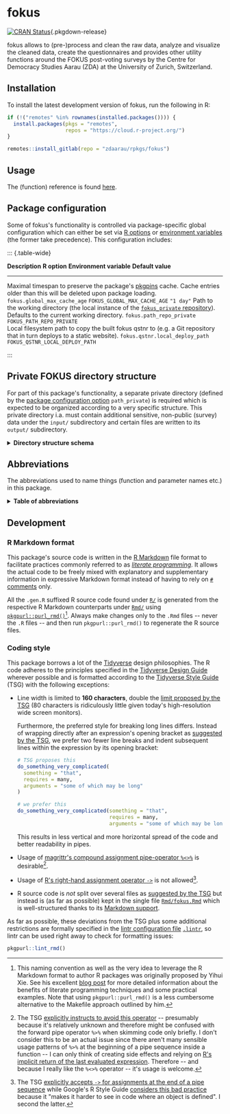 # fokus

[![CRAN Status](https://r-pkg.org/badges/version/fokus)](https://cran.r-project.org/package=fokus){.pkgdown-release}

fokus allows to (pre-)process and clean the raw data, analyze and visualize the cleaned data, create the questionnaires and provides other utility functions around the FOKUS post-voting surveys by the Centre for Democracy Studies Aarau (ZDA) at the University of Zurich, Switzerland.

## Installation

To install the latest development version of fokus, run the following in R:

``` r
if (!("remotes" %in% rownames(installed.packages()))) {
  install.packages(pkgs = "remotes",
                   repos = "https://cloud.r-project.org/")
}

remotes::install_gitlab(repo = "zdaarau/rpkgs/fokus")
```

## Usage

The (function) reference is found [here](reference).

## Package configuration

Some of fokus's functionality is controlled via package-specific global configuration which can either be set via [R options](https://rdrr.io/r/base/options.html) or [environment variables](https://en.wikipedia.org/wiki/Environment_variable) (the former take precedence). This configuration includes:

::: {.table-wide}

  **Description**                                                                                                                                                                        **R option**                      **Environment variable**          **Default value**
  -------------------------------------------------------------------------------------------------------------------------------------------------------------------------------------- --------------------------------- --------------------------------- -------------------
  Maximal timespan to preserve the package's [pkgpins](https://pkgpins.rpkg.dev/) cache. Cache entries older than this will be deleted upon package loading.                             `fokus.global_max_cache_age`      `FOKUS_GLOBAL_MAX_CACHE_AGE`      `"1 day"`
  Path to the working directory (the local instance of the [`fokus_private` repository](https://gitlab.com/zdaarau/private/fokus_private)). Defaults to the current working directory.   `fokus.path_repo_private`         `FOKUS_PATH_REPO_PRIVATE`         
  Local filesystem path to copy the built fokus qstnr to (e.g. a Git repository that in turn deploys to a static website).                                                               `fokus.qstnr.local_deploy_path`   `FOKUS_QSTNR_LOCAL_DEPLOY_PATH`   

:::

## Private FOKUS directory structure

For part of this package's functionality, a separate private directory (defined by the [package configuration option](https://fokus.rpkg.dev/reference/pkg_config.html) `path_private`) is required which is expected to be organized according to a very specific structure. This private directory i.a. must contain additional sensitive, non-public (survey) data under the `input/` subdirectory and certain files are written to its `output/` subdirectory.

<details>
<summary>
<strong>Directory structure schema</strong>
</summary>

``` default
fokus_private
├── bibliography
│   ├── zotero_c2d.bib
│   └── zotero_c2d.json
├── bin
│   └── pandoc
│       ├── linux
│       ├── macos
│       └── windows
├── config
│   ├── csl
│   ├── css
│   ├── shared_pandoc_variables
│   │   ├── online_de.yaml
│   │   ├── online_en.yaml
│   │   ├── print_de.yaml
│   │   └── print_en.yaml
│   ├── config.toml
│   ├── output.yaml
│   ├── pandoc_template.tex
│   ├── shared_header-includes.tex
│   └── ...
├── input
│   └── data
│       └── {canton}
│           ├── easyvote_municipalities_{ballot_date}.csv
│           ├── online_participation_codes_{ballot_date}.txt
│           ├── survey_data_{ballot_date}.xlsx
│           ├── survey_data_{ballot_date}_*.xlsx
│           ├── survey_data_preliminary_{ballot_date}.xlsx
│           ├── voting_register_data_extra_{date_delivery_statistical_office}.xlsx
│           ├── voting_register_ids_{ballot_date}.csv
│           └── ...
├── fonts
│   └── ...
├── images
│   ├── {canton}
│   │   └── {ballot_date}
│   └── ...
├── output
│   ├── data
│   │   ├── internal
│   │   │   ├── r
│   │   │   ├── spss
│   │   │   └── stata
│   │   ├── public
│   │   └── polling_agency
│   │       └── {canton}
│   │           └── {ballot_date}_print_recipients.csv
│   ├── images
│   │   ├── {ballot_date}
│   │   │   └── {canton}
│   │   │       └── ...
│   │   └── qr_codes
│   │       └── {ballot_date}_{canton}.zip
│   ├── questionnaires
│   │   ├── questionnaire_{ballot_date}_{canton}.csv
│   │   ├── questionnaire_{ballot_date}_{canton}.html
│   │   ├── questionnaire_{ballot_date}_{canton}.md
│   │   └── questionnaire_{ballot_date}_{canton}.xlsx
│   ├── publications
│   │   ├── libs
│   │   └── ...
│   └── rmd
│       └── {ballot_date}
│           └── {canton}
│               └── plots
├── print_docs
│   └── {canton}
│       ├── invitation_{ballot_date}.pdf
│       ├── questionnaire_print_{ballot_date}.pdf
│       └── reminder_{ballot_date}.pdf
├── rmd
│   ├── snippets
│   │   ├── {canton}
│   │   │   ├── {ballot_date}_cantonal_proposal_#.Rmd
│   │   │   ├── {ballot_date}_opinion_formation_and_participation.Rmd
│   │   │   ├── {ballot_date}_special_*.Rmd
│   │   │   ├── {ballot_date}_special_*_summary.Rmd
│   │   │   └── {ballot_date}_summary.Rmd
│   │   ├── imprint_de.Rmd
│   │   ├── imprint_en.Rmd
│   │   └── methodological_description.Rmd
│   ├── data_overview.Rmd
│   ├── questionnaire.Rmd
│   ├── paper_{ballot_date}_{canton}.Rmd
│   ├── report_{ballot_date}_{canton}.Rmd
│   ├── report_cantonal_majoritarian_{ballot_date}_{canton}.Rmd
│   ├── report_cantonal_proportional_{ballot_date}_{canton}.Rmd
│   ├── report_federal_majoritarian_{ballot_date}_{canton}.Rmd
│   ├── report_federal_proportional_{ballot_date}_{canton}.Rmd
│   └── special_*_{ballot_date}_{canton}.Rmd
├── README.Rmd
└── ...
```

The following placeholders are used in the schema above:

-   `...` for further files and/or folders
-   `*` for a variable character sequence
-   `#` for a count starting with `1`
-   `{canton}` for the name of the FOKUS-covered canton (in lower case), e.g. `aargau`
-   `{ballot_date}` for the FOKUS-covered ballot date (in the format `YYYY-MM-DD`), e.g. `2018-09-23`
-   `{date_delivery_statistical_office}` for the delivery date of the voting register data provided by the cantonal statistical office (in the format `YYYY-MM-DD`), e.g. `2019-09-11`

</details>

## Abbreviations

The abbreviations used to name things (function and parameter names etc.) in this package.

<details>
<summary>
<strong>Table of abbreviations</strong>
</summary>

  **Full expression(s)**                    **Abbreviation**
  ----------------------------------------- ------------------
  abbreviate, abbreviation                  abbr
  abbreviations                             abbrs
  absolute                                  abs
  argument                                  arg
  arguments                                 args
  attribute                                 attr
  attributes                                attrs
  authenticate, authentication              auth
  authentications                           auths
  background                                bg
  bibliographies                            bibs
  bibliography                              bib
  chapter                                   chpt
  chapters                                  chpts
  character                                 chr
  characters                                chrs
  column                                    col
  columns                                   cols
  combination                               combo
  combinations                              combos
  command                                   cmd
  commands                                  cmds
  condition                                 cnd
  conditions                                cnds
  configurations                            configs
  configure, configuration                  config
  current                                   cur
  database                                  db
  dataframe                                 df
  dataframe column                          dfc
  dataframe row                             dfr
  dataframes                                dfs
  define, definition                        def
  definitions                               defs
  depend, dependency                        dep
  dependencies                              deps
  develop, development, developer           dev
  developments, developers                  devs
  dictionaries                              dicts
  dictionary                                dict
  differences                               diffs
  differentiate, difference                 diff
  directories                               dirs
  directory                                 dir
  distribution                              distro
  distributions                             distros
  document                                  doc
  documents                                 docs
  double                                    dbl
  doubles                                   dbls
  element                                   el
  elements                                  els
  environment                               env
  environments                              envs
  evaluate, evaluation                      eval
  evaluations                               evals
  exclude, exclusion                        excl
  expression                                expr
  expressions                               exprs
  factor                                    fct
  factors                                   fcts
  figure                                    fig
  figures                                   figs
  filesystem                                fs
  formula                                   fm
  formulas, formulae                        fms
  frequencies                               freqs
  frequent, frequency                       freq
  function                                  fn
  functions                                 fns
  generate, generation                      gen
  generations                               gens
  google                                    g
  identifiers                               ids
  identify, identifier                      id
  include, inclusion                        incl
  index                                     i
  indexes, indices                          ix
  information                               info
  initialize, initialization                init
  integer                                   int
  integers                                  ints
  label                                     lbl
  labels                                    lbls
  language                                  lang
  languages                                 langs
  left-hand side                            lhs
  level                                     lvl
  levels                                    lvls
  list                                      ls
  logical                                   lgl
  logicals                                  lgls
  management                                mgmt
  Markdown                                  md
  message                                   msg
  messages                                  msgs
  modifications                             mods
  modify, modification                      mod
  number                                    nr
  number of                                 n
  numbers                                   nrs
  numeric                                   num
  numerics                                  nums
  object                                    obj
  objects                                   objs
  option                                    opt
  options                                   opts
  package                                   pkg
  packages                                  pkgs
  parameterize, parameter                   param
  parameters                                params
  position                                  pos
  predicate                                 pred
  predicates                                preds
  preparation                               prep
  preparations                              preps
  procedures                                prcds
  proceed, procedure                        prcd
  properties                                props
  property                                  prop
  prototype                                 ptype
  prototypes                                ptypes
  Quarto Markdown                           qmd
  questionnaire                             qstnr
  questionnaires                            qstnrs
  R Markdown                                rmd
  refer, reference                          ref
  references                                refs
  referendum                                rfrnd
  referendums, referenda                    rfrnds
  regular expression, regular expressions   regex
  relative                                  rel
  remove, removal                           rm
  repositories                              repos
  repository                                repo
  right-hand side                           rhs
  roxygen2                                  roxy
  separate, separator                       sep
  separators                                seps
  sequence                                  seq
  sequences                                 seqs
  source                                    src
  sources                                   srcs
  specifications                            specs
  specify, specification                    spec
  string                                    str
  strings                                   strs
  structure                                 struct
  structures                                structs
  supplemental, supplementary               suppl
  symbolize, symbol                         sym
  symbols                                   syms
  tables                                    tbls
  tabulate, table                           tbl
  template                                  tpl
  templates                                 tpls
  temporary                                 tmp
  value                                     val
  values                                    vals
  variable                                  var
  variables                                 vars
  vectorize, vector                         vctr
  vectors                                   vctrs
  version                                   vrsn
  versions                                  vrsns
  working directory                         wd

</details>

## Development

### R Markdown format

This package's source code is written in the [R Markdown](https://rmarkdown.rstudio.com/) file format to facilitate practices commonly referred to as [*literate programming*](https://en.wikipedia.org/wiki/Literate_programming). It allows the actual code to be freely mixed with explanatory and supplementary information in expressive Markdown format instead of having to rely on [`#` comments](https://cran.r-project.org/doc/manuals/r-release/R-lang.html#Comments) only.

All the `.gen.R` suffixed R source code found under [`R/`](https://gitlab.com/zdaarau/rpkgs/fokus/-/tree/master/R/) is generated from the respective R Markdown counterparts under [`Rmd/`](https://gitlab.com/zdaarau/rpkgs/fokus/-/tree/master/Rmd/) using [`pkgpurl::purl_rmd()`](https://pkgpurl.rpkg.dev/dev/reference/purl_rmd.html)[^1]. Always make changes only to the `.Rmd` files -- never the `.R` files -- and then run `pkgpurl::purl_rmd()` to regenerate the R source files.

### Coding style

This package borrows a lot of the [Tidyverse](https://www.tidyverse.org/) design philosophies. The R code adheres to the principles specified in the [Tidyverse Design Guide](https://principles.tidyverse.org/) wherever possible and is formatted according to the [Tidyverse Style Guide](https://style.tidyverse.org/) (TSG) with the following exceptions:

-   Line width is limited to **160 characters**, double the [limit proposed by the TSG](https://style.tidyverse.org/syntax.html#long-lines) (80 characters is ridiculously little given today's high-resolution wide screen monitors).

    Furthermore, the preferred style for breaking long lines differs. Instead of wrapping directly after an expression's opening bracket as [suggested by the TSG](https://style.tidyverse.org/syntax.html#long-lines), we prefer two fewer line breaks and indent subsequent lines within the expression by its opening bracket:

    ``` r
    # TSG proposes this
    do_something_very_complicated(
      something = "that",
      requires = many,
      arguments = "some of which may be long"
    )

    # we prefer this
    do_something_very_complicated(something = "that",
                                  requires = many,
                                  arguments = "some of which may be long")
    ```

    This results in less vertical and more horizontal spread of the code and better readability in pipes.

-   Usage of [magrittr's compound assignment pipe-operator `%<>%`](https://magrittr.tidyverse.org/reference/compound.html) is desirable[^2].

-   Usage of [R's right-hand assignment operator `->`](https://rdrr.io/r/base/assignOps.html) is not allowed[^3].

-   R source code is *not* split over several files as [suggested by the TSG](https://style.tidyverse.org/package-files.html) but instead is (as far as possible) kept in the single file [`Rmd/fokus.Rmd`](Rmd/fokus.Rmd) which is well-structured thanks to its [Markdown support](#r-markdown-format).

As far as possible, these deviations from the TSG plus some additional restrictions are formally specified in the [lintr configuration file](https://github.com/jimhester/lintr#project-configuration) [`.lintr`](.lintr), so lintr can be used right away to check for formatting issues:

``` r
pkgpurl::lint_rmd()
```

[^1]: This naming convention as well as the very idea to leverage the R Markdown format to author R packages was originally proposed by Yihui Xie. See his excellent [blog post](https://yihui.name/rlp/) for more detailed information about the benefits of literate programming techniques and some practical examples. Note that using `pkgpurl::purl_rmd()` is a less cumbersome alternative to the Makefile approach outlined by him.

[^2]: The TSG [explicitly instructs to avoid this operator](https://style.tidyverse.org/pipes.html#assignment-2) -- presumably because it's relatively unknown and therefore might be confused with the forward pipe operator `%>%` when skimming code only briefly. I don't consider this to be an actual issue since there aren't many sensible usage patterns of `%>%` at the beginning of a pipe sequence inside a function -- I can only think of creating side effects and relying on [R's implicit return of the last evaluated expression](https://rdrr.io/r/base/function.html). Therefore -- and because I really like the `%<>%` operator -- it's usage is welcome.

[^3]: The TSG [explicitly accepts `->` for assignments at the end of a pipe sequence](https://style.tidyverse.org/pipes.html#assignment-2) while Google's R Style Guide [considers this bad practice](https://google.github.io/styleguide/Rguide.html#right-hand-assignment) because it "makes it harder to see in code where an object is defined". I second the latter.
